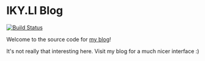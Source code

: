 # IKY.LI Blog

[![Build Status](https://travis-ci.org/ivanli/blog.svg?branch=master)](https://travis-ci.org/ivanli/blog)

Welcome to the source code for [my blog](https://iky.li)! 

It's not really that interesting here. Visit my blog for a much nicer interface :)
